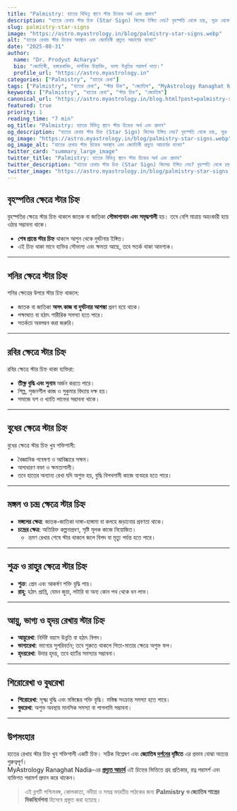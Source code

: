 ```yaml
---
title: "Palmistry: হাতের বিভিন্ন স্থানে স্টার চিহ্নের অর্থ এবং প্রভাব"
description: "হাতের রেখায় স্টার চিহ্ন (Star Sign) কিসের ইঙ্গিত দেয়? বৃহস্পতি থেকে চন্দ্র, শুক্র থেকে ভাগ্য রেখা পর্যন্ত প্রতিটি ক্ষেত্রের স্টার চিহ্নের শুভ অশুভ প্রভাব জানতে পড়ুন MyAstrology Ranaghat Nadia-এর বিশেষ বিশ্লেষণ।"
slug: palmistry-star-signs
image: "https://astro.myastrology.in/blog/palmistry-star-signs.webp"
alt: "হাতের রেখায় স্টার চিহ্নের অবস্থান এবং জ্যোতিষী প্রদ্যুত আচার্যের ব্যাখ্যা"
date: "2025-08-31"
author:
  name: "Dr. Prodyut Acharya"
  bio: "জ্যোতিষী, হস্তরেখাবিদ, দার্শনিক চিন্তাবিদ, ভাগ্য উন্নতির পরামর্শ দাতা।"
  profile_url: "https://astro.myastrology.in"
categories: ["Palmistry", "হাতের রেখা"]
tags: ["Palmistry", "হাতের রেখা", "স্টার চিহ্ন", "জ্যোতিষ", "MyAstrology Ranaghat Nadia"]
keywords: ["Palmistry", "হাতের রেখা", "স্টার চিহ্ন", "জ্যোতিষ"]
canonical_url: "https://astro.myastrology.in/blog.html?post=palmistry-star-signs"
featured: true
priority: 1
reading_time: "7 min"
og_title: "Palmistry: হাতের বিভিন্ন স্থানে স্টার চিহ্নের অর্থ এবং প্রভাব"
og_description: "হাতের রেখায় স্টার চিহ্ন (Star Sign) কিসের ইঙ্গিত দেয়? বৃহস্পতি থেকে চন্দ্র, শুক্র থেকে ভাগ্য রেখা পর্যন্ত প্রতিটি ক্ষেত্রের স্টার চিহ্নের শুভ অশুভ প্রভাব জানতে পড়ুন MyAstrology Ranaghat Nadia-এর বিশেষ বিশ্লেষণ।"
og_image: "https://astro.myastrology.in/blog/palmistry-star-signs.webp"
og_image_alt: "হাতের রেখায় স্টার চিহ্নের অবস্থান এবং জ্যোতিষী প্রদ্যুত আচার্যের ব্যাখ্যা"
twitter_card: "summary_large_image"
twitter_title: "Palmistry: হাতের বিভিন্ন স্থানে স্টার চিহ্নের অর্থ এবং প্রভাব"
twitter_description: "হাতের রেখায় স্টার চিহ্ন (Star Sign) কিসের ইঙ্গিত দেয়? বৃহস্পতি থেকে চন্দ্র, শুক্র থেকে ভাগ্য রেখা পর্যন্ত প্রতিটি ক্ষেত্রের স্টার চিহ্নের শুভ অশুভ প্রভাব জানতে পড়ুন MyAstrology Ranaghat Nadia-এর বিশেষ বিশ্লেষণ।"
twitter_image: "https://astro.myastrology.in/blog/palmistry-star-signs.webp"
---
```


## বৃহস্পতির ক্ষেত্রে স্টার চিহ্ন

বৃহস্পতির ক্ষেত্রে স্টার চিহ্ন থাকলে জাতক বা জাতিকা **সৌভাগ্যবান এবং সমৃদ্ধশালী** হয়। তবে বেশি মাত্রায় অহংকারী হয়ে ওঠার সম্ভাবনা থাকে।  
- **শেষ প্রান্তে স্টার চিহ্ন** থাকলে আগুন থেকে দুর্ঘটনার ইঙ্গিত।  
- এই চিহ্ন থাকা মানে ব্যক্তির সৌভাগ্য এবং ক্ষমতা আছে, তবে সতর্ক থাকা আবশ্যক।  

---

## শনির ক্ষেত্রে স্টার চিহ্ন

শনির ক্ষেত্রের উপরে স্টার চিহ্ন থাকলে:
- জাতক বা জাতিকা **অসৎ কাজ বা দুর্ঘটনার আশঙ্কা** প্রবণ হয়ে থাকে।  
- পক্ষাঘাত বা হঠাৎ শারীরিক সমস্যা হতে পারে।  
- সতর্কতা অবলম্বন করা জরুরি।  

---

## রবির ক্ষেত্রে স্টার চিহ্ন

রবির ক্ষেত্রে স্টার চিহ্ন থাকা ব্যক্তিরা:
- **তীক্ষ্ণ বুদ্ধি এবং সুনাম** অর্জন করতে পারে।  
- শিল্প, সৃজনশীল কাজ ও সুকুমার বিদ্যায় দক্ষ হয়।  
- সমাজে যশ ও খ্যাতি লাভের সম্ভাবনা থাকে।  

---

## বুধের ক্ষেত্রে স্টার চিহ্ন

বুধের ক্ষেত্রে স্টার চিহ্ন খুব শক্তিশালী:
- বৈজ্ঞানিক গবেষণা ও আবিষ্কারে সক্ষম।  
- অসাধারণ বক্তা ও ক্ষমতাশালী।  
- তবে হাতের অন্যান্য রেখা যদি অশুভ হয়, বুদ্ধি বিপথগামী কাজে ব্যবহার হতে পারে।  

---

## মঙ্গল ও চন্দ্র ক্ষেত্রে স্টার চিহ্ন

- **মঙ্গলের ক্ষেত্র**: জাতক-জাতিকা দাঙ্গা-হাঙ্গামা বা কলহে জড়ানোর প্রবণতা থাকে।  
- **চন্দ্রের ক্ষেত্র**: অতিরিক্ত কল্পনাপ্রবণ, সৃষ্টি মূলক কাজে নিয়োজিত।  
  - ভ্রমণ রেখার শেষে স্টার থাকলে জলে বিপদ বা মৃত্যু পর্যন্ত হতে পারে।  

---

## শুক্র ও রাহুর ক্ষেত্রে স্টার চিহ্ন

- **শুক্র**: প্রেম এবং আকর্ষণ শক্তি বৃদ্ধি পায়।  
- **রাহু**: হঠাৎ প্রাপ্তি, যেমন জুয়া, লটারি বা অন্য কোন পথ থেকে ধন লাভ।  

---

## আয়ু, ভাগ্য ও হৃদয় রেখায় স্টার চিহ্ন

- **আয়ুরেখা**: নির্দিষ্ট বয়সে উন্নতি বা হঠাৎ বিপদ।  
- **ভাগ্যরেখা**: ভাগ্যের সুপরিবর্তন; তবে শুরুতে থাকলে পিতা-মাতার ক্ষেত্রে অশুভ ফল।  
- **হৃদয়রেখা**: উদার হৃদয়, তবে হার্টের সমস্যার সম্ভাবনা।  

---

## শিরোরেখা ও বুধরেখা

- **শিরোরেখা**: সূক্ষ্ম বুদ্ধি এবং মস্তিষ্কের শক্তি বৃদ্ধি। মস্তিষ্ক সংক্রান্ত সমস্যা হতে পারে।  
- **বুধরেখা**: অশুভ অবস্থায় মানসিক সমস্যা বা পাগলামি সম্ভাবনা।  

---

## উপসংহার

হাতের রেখায় স্টার চিহ্ন খুব শক্তিশালী একটি চিহ্ন। সঠিক বিশ্লেষণ এবং **জ্যোতিষ [দর্শনের](https://prodyutacharya.blogspot.com/2025/07/blog-post_7.html) দৃষ্টিতে** এর প্রভাব বোঝা অত্যন্ত গুরুত্বপূর্ণ।  
MyAstrology Ranaghat Nadia-এর [**প্রদ্যুত আচার্য**](https://www.facebook.com/Dr.ProdyutAcharya) এই চিহ্নের ভিত্তিতে গ্রহ প্রতিকার, রত্ন পরামর্শ এবং ব্যক্তিগত পরামর্শ প্রদান করে থাকেন।  

> এই ব্লগটি পশ্চিমবঙ্গ, কোলকাতা, নদীয়া ও সমগ্র ভারতীয় পাঠকের জন্য **Palmistry ও জ্যোতিষ শাস্ত্রের দিকনির্দেশনা** হিসেবে প্রস্তুত করা হয়েছে।  

